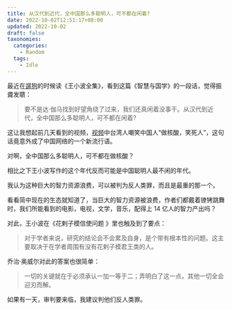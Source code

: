 ```yaml
---
title: 从汉代到近代，全中国那么多聪明人，可不都在闲着?
date: 2022-10-02T12:51:17+08:00
updated: 2022-10-02
draft: false
taxonomies:
  categories:
    - Random
  tags:
    - Idle
---
```


最近在[遛狗](/content/blog/reading-while-walking-dogs.md)的时候读《王小波全集》，看到这篇《智慧与国学》的一段话，觉得振聋发聩：

> 要不是达·伽马找到好望角绕了过来，我们还真闲着没事干。从汉代到近代，全中国那么多聪明人，可不都在闲着?

这让我想起前几天看到的视频，[视频](<(https://www.youtube.com/watch?v=9aHMrNexXDQ)>)中台湾人嘲笑中国人“做核酸，笑死人”，这句话竟意外成了中国网络的一个新流行语。

<!-- more -->

对啊，全中国那么多聪明人，可不都在做核酸？

相比之下王小波写作的这个年代反而可能是中国聪明人最不闲的年代。

我认为这种巨大的智力资源浪费，可以被判为反人类罪，而且是最重的那一个。

看看简中现在的生态就知道了，当巨大的智力资源被浪费，作者们都戴着镣铐跳舞时，我们所能看到的电影，电视，文学，音乐，配得上 14 亿人的智力产出吗？

对此，王小波在《花剌子模信使问题 》里也触及到了要点：

> 对于学者来说，研究的结论会不会累及自身，是个带有根本性的问题。这主要取决于在学者周围有没有花剌子模君王类的人。

乔治·奥威尔对此的答案也很简单：

> 一切的关键就在于必须承认一加一等于二；弄明白了这一点，其他一切全会迎刃而解。

如果有一天，审判要来临，我建议判他们反人类罪。
